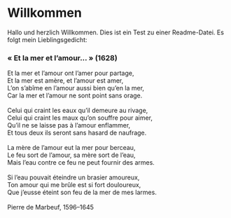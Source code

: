 # Willkommen

Hallo und herzlich Willkommen. Dies ist ein Test zu einer Readme-Datei. Es folgt mein Lieblingsgedicht:

### « Et la mer et l’amour… » (1628)

Et la mer et l’amour ont l’amer pour partage,<br>
Et la mer est amère, et l’amour est amer,<br>
L’on s’abîme en l’amour aussi bien qu’en la mer,<br>
Car la mer et l’amour ne sont point sans orage.<br>
<br>
Celui qui craint les eaux qu’il demeure au rivage,<br>
Celui qui craint les maux qu’on souffre pour aimer,<br>
Qu’il ne se laisse pas à l’amour enflammer,<br>
Et tous deux ils seront sans hasard de naufrage.<br>
<br>
La mère de l’amour eut la mer pour berceau,<br>
Le feu sort de l’amour, sa mère sort de l’eau,<br>
Mais l’eau contre ce feu ne peut fournir des armes.<br>
<br>
Si l’eau pouvait éteindre un brasier amoureux,<br>
Ton amour qui me brûle est si fort douloureux,<br>
Que j’eusse éteint son feu de la mer de mes larmes.<br>
<br>
Pierre de Marbeuf, 1596–1645
